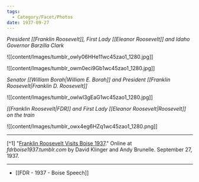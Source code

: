 ```yaml
---
tags:
  - Category/Facet/Photos
date: 1937-09-27
---
```

*President [[Franklin Roosevelt]], First Lady [[Eleanor Roosevelt]] and Idaho Governor Barzilla Clark*

![[content/Images/tumblr_owly06HHe11wc45zao1_1280.jpg]]

![[content/Images/tumblr_owm0eci9Gb1wc45zao1_1280.jpg]]

*Senator [[William Borah|William E. Borah]] and President [[Franklin Roosevelt|Franklin D. Roosevelt]]*

![[content/Images/tumblr_owlwl3gEaG1wc45zao1_1280.jpg]]

*[[Franklin Roosevelt|FDR]] and First Lady [[Eleanor Roosevelt|Roosevelt]] on the train* 

![[content/Images/tumblr_owx4eg6HZq1wc45zao1_1280.png]]

---

[^1] "[Franklin Roosevelt Visits Boise 1937](https://fdrboise1937.tumblr.com/)." Online at *fdrboise1937.tumblr.com* by David Klinger and Andy Brunelle. September 27, 1937.

--- 

- [[FDR - 1937 - Boise Speech]] 
